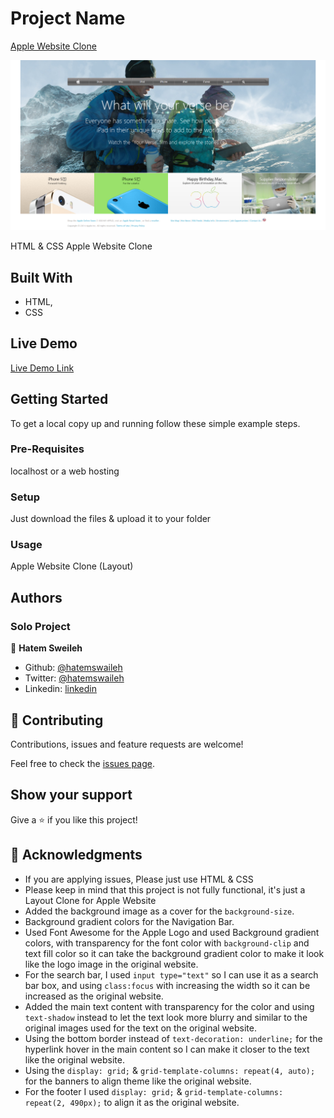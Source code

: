 # Project Name

[Apple Website Clone](https://web.archive.org/web/20140301004610/http://www.apple.com/)

![screenshot](./screenshot.png)

HTML & CSS Apple Website Clone

## Built With

- HTML,
- CSS

## Live Demo

[Live Demo Link](https://rawcdn.githack.com/hatemswaileh/Apple-Website-Clone/6c176d8780d9f10af10bb4154e869c9fcc9da061/index.html)

## Getting Started

To get a local copy up and running follow these simple example steps.

### Pre-Requisites

localhost or a web hosting

### Setup

Just download the files & upload it to your folder

### Usage

Apple Website Clone (Layout)

## Authors

### Solo Project
👤 **Hatem Sweileh**

- Github: [@hatemswaileh](https://github.com/hatemswaileh/)
- Twitter: [@hatemswaileh](https://twitter.com/hatemswaileh)
- Linkedin: [linkedin](https://www.linkedin.com/in/HatemSwaileh)

## 🤝 Contributing

Contributions, issues and feature requests are welcome!

Feel free to check the [issues page](issues/).

## Show your support

Give a ⭐️ if you like this project!

## 📝 Acknowledgments

- If you are applying issues, Please just use HTML & CSS
- Please keep in mind that this project is not fully functional, it's just a Layout Clone for Apple Website
- Added the background image as a cover for the `background-size`.
- Background gradient colors for the Navigation Bar.
- Used Font Awesome for the Apple Logo and used Background gradient colors, with transparency for the font color with `background-clip` and text fill color so it can take the background gradient color to make it look like the logo image in the original website.
- For the search bar, I used `input type="text"` so I can use it as a search bar box, and using `class:focus` with increasing the width so it can be increased as the original website.
- Added the main text content with transparency for the color and using `text-shadow` instead to let the text look more blurry and similar to the original images used for the text on the original website.
- Using the bottom border instead of `text-decoration: underline;` for the hyperlink hover in the main content so I can make it closer to the text like the original website.
- Using the `display: grid;` & `grid-template-columns: repeat(4, auto);` for the banners to align theme like the original website.
- For the footer I used `display: grid;` & `grid-template-columns: repeat(2, 490px);` to align it as the original website.
